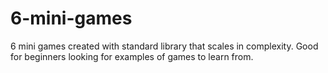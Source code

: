 # 6-mini-games
6 mini games created with standard library that scales in complexity. Good for beginners looking for examples of games to learn from.  

